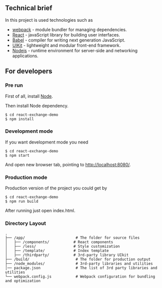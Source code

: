 ## Technical brief

In this project is used technologies such as

 * [webpack](https://github.com/webpack/webpack) - module bundler for managing dependencies.
 * [React](https://github.com/facebook/react) - javaScript library for building user interfaces.
 * [Babel](https://github.com/babel/babel) - compiler for writing next generation JavaScript.
 * [UIKit](https://github.com/uikit/uikit) - lightweight and modular front-end framework.
 * [Nodejs](https://github.com/joyent/node) - runtime environment for server-side and networking applications.

## For developers

### Pre run

First of all, install [Node](http://nodejs.org/). 

Then install Node dependency.

```
$ cd react-exchange-demo
$ npm install 
```

### Development mode

If you want development mode you need 

```
$ cd react-exchange-demo
$ npm start
```

And open new browser tab, pointing to [http://localhost:8080/](http://localhost:8080/).

### Production mode

Production version of the project you could get by 

```
$ cd react-exchange-demo
$ npm run build
```

After running just open index.html.


### Directory Layout

```
.
├── /app/                       # The folder for source files
│   ├── /components/           # React components
│   ├── /less/                 # Style customization
│   ├── /template/             # Index template
│   ├── /thirdparty/           # 3rd-party library UIkit
├── /build/                     # The folder for production output
├── /node_modules/              # 3rd-party libraries and utilities
│── package.json                # The list of 3rd party libraries and utilities
└── webpack.config.js           # Webpack configuration for bundling and optimization
```
